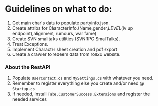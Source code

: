 ﻿# Guidelines on what to do:
 1. Get main char's data to populate partyinfo.json.
 2. Create attribs for CharacterInfo.(Name,gender,*LEVEL*(lv up endpoint),alignment, rumours, war fame)
 3. Create SVN smalltalks utilities (SVNRPG SmallTalks).
 4. Treat Exceptions.
 5. Implement Character sheet creation and pdf export
 6. Create a crawler to redeem data from roll20 website.


### About the RestAPI
1. Populate `UserContext.cs` and `MySettings.cs` with whatever you need.
2. Remember to register everything else you create and/or need @ `Startup.cs`
3. If needed, install `Take.CustomerSuccess.Extensions` and register the needed services
